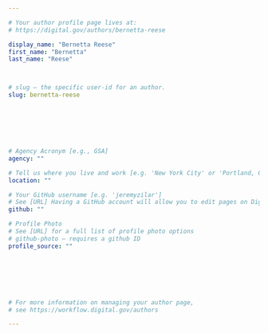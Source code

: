 ```yaml
---

# Your author profile page lives at:
# https://digital.gov/authors/bernetta-reese

display_name: "Bernetta Reese"
first_name: "Bernetta"
last_name: "Reese"



# slug — the specific user-id for an author.
slug: bernetta-reese







# Agency Acronym [e.g., GSA]
agency: ""

# Tell us where you live and work [e.g. 'New York City' or 'Portland, OR']
location: ""

# Your GitHub username [e.g. 'jeremyzilar']
# See [URL] Having a GitHub account will allow you to edit pages on DigitalGov. The image used in your GitHub account can also be used to populate your digital.gov profile photo.
github: ""

# Profile Photo
# See [URL] for a full list of profile photo options
# github-photo — requires a github ID
profile_source: ""







# For more information on managing your author page,
# see https://workflow.digital.gov/authors

---
```

